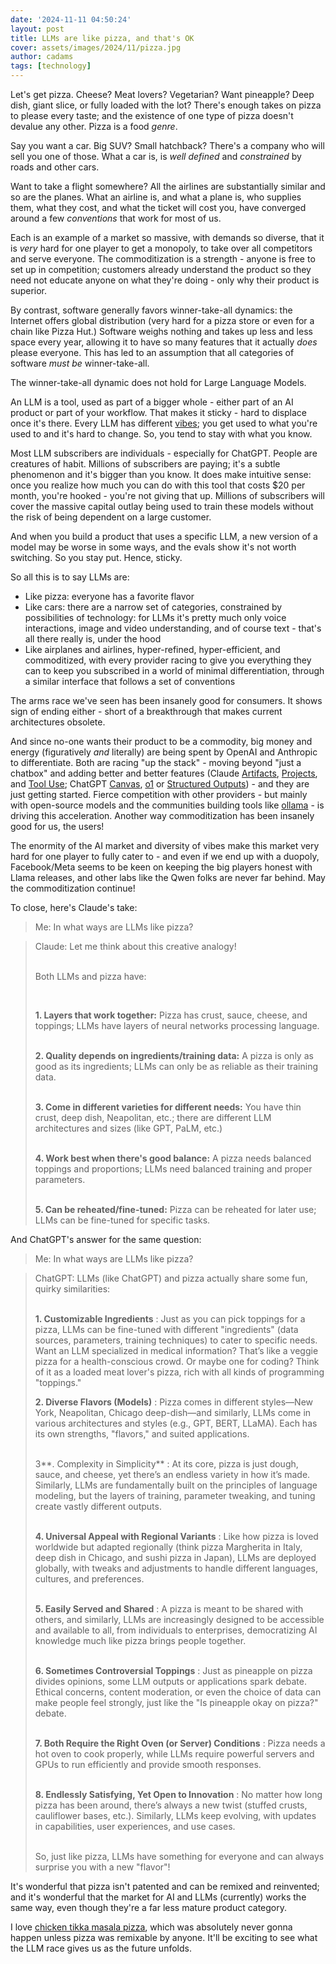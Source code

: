 ```yaml
---
date: '2024-11-11 04:50:24'
layout: post
title: LLMs are like pizza, and that's OK
cover: assets/images/2024/11/pizza.jpg
author: cadams
tags: [technology]
---
```

Let's get pizza. Cheese? Meat lovers? Vegetarian? Want pineapple? Deep dish, giant slice, or fully loaded with the lot? There's enough takes on pizza to please every taste; and the existence of one type of pizza doesn't devalue any other. Pizza is a food _genre_.

Say you want a car. Big SUV? Small hatchback? There's a company who will sell you one of those. What a car is, is _well defined_ and _constrained_ by roads and other cars.

Want to take a flight somewhere? All the airlines are substantially similar and so are the planes. What an airline is, and what a plane is, who supplies them, what they cost, and what the ticket will cost you, have converged around a few _conventions_ that work for most of us.

Each is an example of a market so massive, with demands so diverse, that it is _very_ hard for one player to get a monopoly, to take over all competitors and serve everyone. The commoditization is a strength - anyone is free to set up in competition; customers already understand the product so they need not educate anyone on what they're doing - only why their product is superior.

By contrast, software generally favors winner-take-all dynamics: the Internet offers global distribution (very hard for a pizza store or even for a chain like Pizza Hut.) Software weighs nothing and takes up less and less space every year, allowing it to have so many features that it actually _does_ please everyone. This has led to an assumption that all categories of software _must be_ winner-take-all.

The winner-take-all dynamic does not hold for Large Language Models.

An LLM is a tool, used as part of a bigger whole - either part of an AI product or part of your workflow. That makes it sticky - hard to displace once it's there. Every LLM has different [vibes](https://frontierai.substack.com/p/in-defense-of-vibes-based-evaluations); you get used to what you're used to and it's hard to change. So, you tend to stay with what you know.

Most LLM subscribers are individuals - especially for ChatGPT. People are creatures of habit. Millions of subscribers are paying; it's a subtle phenomenon and it's bigger than you know. It does make intuitive sense: once you realize how much you can do with this tool that costs $20 per month, you're hooked - you're not giving that up. Millions of subscribers will cover the massive capital outlay being used to train these models without the risk of being dependent on a large customer.

And when you build a product that uses a specific LLM, a new version of a model may be worse in some ways, and the evals show it's not worth switching. So you stay put. Hence, sticky.

So all this is to say LLMs are:

  * Like pizza: everyone has a favorite flavor
  * Like cars: there are a narrow set of categories, constrained by possibilities of technology: for LLMs it's pretty much only voice interactions, image and video understanding, and of course text - that's all there really is, under the hood
  * Like airplanes and airlines, hyper-refined, hyper-efficient, and commoditized, with every provider racing to give you everything they can to keep you subscribed in a world of minimal differentiation, through a similar interface that follows a set of conventions

The arms race we've seen has been insanely good for consumers. It shows sign of ending either - short of a breakthrough that makes current architectures obsolete.

And since no-one wants their product to be a commodity, big money and energy (figuratively _and_ literally) are being spent by OpenAI and Anthropic to differentiate. Both are racing "up the stack" - moving beyond "just a chatbox" and adding better and better features (Claude [Artifacts](https://support.anthropic.com/en/articles/9487310-what-are-artifacts-and-how-do-i-use-them), [Projects](https://www.anthropic.com/news/projects), and [Tool Use](https://docs.anthropic.com/en/docs/build-with-claude/tool-use); ChatGPT [Canvas](https://openai.com/index/introducing-canvas/), [o1](https://www.theverge.com/2024/9/12/24242439/openai-o1-model-reasoning-strawberry-chatgpt) or [Structured Outputs](https://openai.com/index/introducing-structured-outputs-in-the-api/)) - and they are just getting started. Fierce competition with other providers - but mainly with open-source models and the communities building tools like [ollama](https://ollama.com) \- is driving this acceleration. Another way commoditization has been insanely good for us, the users!

The enormity of the AI market and diversity of vibes make this market very hard for one player to fully cater to - and even if we end up with a duopoly, Facebook/Meta seems to be keen on keeping the big players honest with Llama releases, and other labs like the Qwen folks are never far behind. May the commoditization continue!

To close, here's Claude's take:

> Me: In what ways are LLMs like pizza?

> Claude: Let me think about this creative analogy!  
> &nbsp;
>
> Both LLMs and pizza have:  
>
> &nbsp;
>
> **1\. Layers that work together:** Pizza has crust, sauce, cheese, and toppings; LLMs have layers of neural networks processing language.  
> &nbsp;
>
> **2\. Quality depends on ingredients/training data:** A pizza is only as good as its ingredients; LLMs can only be as reliable as their training data.  
> &nbsp;
>   
> **3\. Come in different varieties for different needs:** You have thin crust, deep dish, Neapolitan, etc.; there are different LLM architectures and sizes (like GPT, PaLM, etc.)  
> &nbsp;
>   
> **4\. Work best when there's good balance:** A pizza needs balanced toppings and proportions; LLMs need balanced training and proper parameters.  
> &nbsp;
>   
> **5\. Can be reheated/fine-tuned:** Pizza can be reheated for later use; LLMs can be fine-tuned for specific tasks.

And ChatGPT's answer for the same question:

> Me: In what ways are LLMs like pizza?

> ChatGPT: LLMs (like ChatGPT) and pizza actually share some fun, quirky similarities:  
> &nbsp;
>
> **1\. Customizable Ingredients** : Just as you can pick toppings for a pizza, LLMs can be fine-tuned with different "ingredients" (data sources, parameters, training techniques) to cater to specific needs. Want an LLM specialized in medical information? That’s like a veggie pizza for a health-conscious crowd. Or maybe one for coding? Think of it as a loaded meat lover's pizza, rich with all kinds of programming "toppings."
> &nbsp;
>
> **2\. Diverse Flavors (Models)** : Pizza comes in different styles—New York, Neapolitan, Chicago deep-dish—and similarly, LLMs come in various architectures and styles (e.g., GPT, BERT, LLaMA). Each has its own strengths, "flavors," and suited applications.  
> &nbsp;
>
> 3**. Complexity in Simplicity** : At its core, pizza is just dough, sauce, and cheese, yet there’s an endless variety in how it’s made. Similarly, LLMs are fundamentally built on the principles of language modeling, but the layers of training, parameter tweaking, and tuning create vastly different outputs.  
> &nbsp;
>   
> **4\. Universal Appeal with Regional Variants** : Like how pizza is loved worldwide but adapted regionally (think pizza Margherita in Italy, deep dish in Chicago, and sushi pizza in Japan), LLMs are deployed globally, with tweaks and adjustments to handle different languages, cultures, and preferences.  
> &nbsp;
>   
> **5\. Easily Served and Shared** : A pizza is meant to be shared with others, and similarly, LLMs are increasingly designed to be accessible and available to all, from individuals to enterprises, democratizing AI knowledge much like pizza brings people together.  
> &nbsp;
>   
> **6\. Sometimes Controversial Toppings** : Just as pineapple on pizza divides opinions, some LLM outputs or applications spark debate. Ethical concerns, content moderation, or even the choice of data can make people feel strongly, just like the "Is pineapple okay on pizza?" debate.  
> &nbsp;
>   
> **7\. Both Require the Right Oven (or Server) Conditions** : Pizza needs a hot oven to cook properly, while LLMs require powerful servers and GPUs to run efficiently and provide smooth responses.  
> &nbsp;
>   
> **8\. Endlessly Satisfying, Yet Open to Innovation** : No matter how long pizza has been around, there’s always a new twist (stuffed crusts, cauliflower bases, etc.). Similarly, LLMs keep evolving, with updates in capabilities, user experiences, and use cases.  
> &nbsp;
>   
> So, just like pizza, LLMs have something for everyone and can always surprise you with a new "flavor"!

It's wonderful that pizza isn't patented and can be remixed and reinvented; and it's wonderful that the market for AI and LLMs (currently) works the same way, even though they're a far less mature product category.

I love [chicken tikka masala pizza](https://rasamalaysia.com/chicken-tikka-masala-pizza/), which was absolutely never gonna happen unless pizza was remixable by anyone. It'll be exciting to see what the LLM race gives us as the future unfolds.

